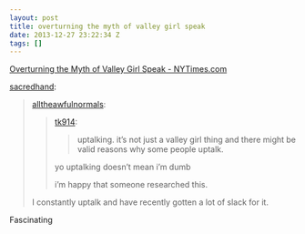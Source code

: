 ```yaml
---
layout: post
title: overturning the myth of valley girl speak
date: 2013-12-27 23:22:34 Z
tags: []
---
```

[Overturning the Myth of Valley Girl Speak - NYTimes.com](http://well.blogs.nytimes.com/2013/12/23/overturning-the-myth-of-valley-girl-speak/?partner=rss&emc=rss&\_r=0)

[sacredhand](http://sacredhand.tumblr.com/post/71345886010/overturning-the-myth-of-valley-girl-speak-nytimes-com):

> [alltheawfulnormals](http://alltheawfulnormals.tumblr.com/post/71033201767):
> 
> > [tk914](http://tk914.tumblr.com/post/70963216582/overturning-the-myth-of-valley-girl-speak-nytimes-com):
> > 
> > > uptalking. it’s not just a valley girl thing and there might be valid reasons why some people uptalk. 
> > 
> > yo uptalking doesn’t mean i’m dumb
> > 
> > i’m happy that someone researched this.
> 
> I constantly uptalk and have recently gotten a lot of slack for it.

Fascinating
